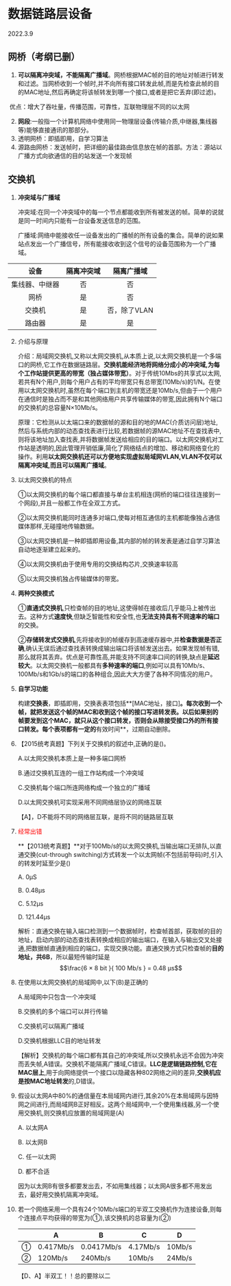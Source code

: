 # 数据链路层设备

2022.3.9

## 网桥（考纲已删）

1. **可以隔离冲突域，不能隔离广播域**。网桥根据MAC帧的目的地址对帧进行转发和过滤。当网桥收到一个帧时,并不向所有接口转发此帧,而是先检查此帧的目的MAC地址,然后再确定将该帧转发到哪一个接口,或者是把它丢弃(即过滤)。

​	优点：增大了吞吐量，传播范围，可靠性，互联物理层不同的以太网

2. **网段**:一般指一个计算机网络中使用同一物理层设备(传输介质,中继器,集线器等)能够直接通讯的那部分。
2. 透明网桥：即插即用，自学习算法
2. 源路由网桥：发送帧时，把详细的最佳路由信息放在帧的首部。方法：源站以广播方式向欲通信的目的站发送一个发现帧

## 交换机

1. **冲突域与广播域**

   冲突域:在同一个冲突域中的每一个节点都能收到所有被发送的帧。简单的说就是同一时间内只能有一台设备发送信息的范围。

   广播域:网络中能接收任一设备发出的广播帧的所有设备的集合。简单的说如果站点发出一个广播信号，所有能接收收到这个信号的设备范围称为一个广播域。

|      设备      | 隔离冲突域 |  隔离广播域  |
| :------------: | :--------: | :----------: |
| 集线器、中继器 |     否     |      否      |
|      网桥      |     是     |      否      |
|     交换机     |     是     | 否，除了VLAN |
|     路由器     |     是     |      是      |

2. 介绍与原理

   介绍：局域网交换机,又称以太网交换机,从本质上说,以太网交换机是一个多端口的网桥,它工作在数据链路层。**交换机能经济地将网络分成小的冲突域,为每个工作站提供更高的带宽（独占媒体带宽）**。对于传统10Mbs的共享式以太网,若共有N个用户,则每个用户占有的平均带宽只有总带宽(10Mb/s)的1/N。在使用以太网交换机时,虽然在每个端口到主机的带宽还是10Mb/s,但由于一个用户在通信时是独占而不是和其他网络用户共享传输媒体的带宽,因此拥有N个端口的交换机的总容量N×10Mb/s。

   原理：它检测从以太端口来的数据帧的源和目的地的MAC(介质访问层)地址,然后与系统内部的动态查找表进行比较,若数据帧的源MAC地址不在查找表中,则将该地址加入查找表,并将数据帧发送给相应的目的端口。以太网交换机对工作站是透明的,因此管理开销低廉,简化了网络结点的增加、移动和网络变化的操作。利用**以太网交换机还可以方便地实现虚拟局域网VLAN,VLAN不仅可以隔离冲突域,而且可以隔离广播域**。

5. 以太网交换机的特点

   ①以太网交换机的每个端口都直接与单台主机相连(网桥的端口往往连接到一个网段),并且一般都工作在全双工方式。

   ②以太网交换机能同时连通多对端口,使每对相互通信的主机都能像独占通信媒体那样,无碰撞地传输数据。

   ③以太网交换机是一种即插即用设备,其内部的帧的转发表是通过自学习算法自动地逐渐建立起来的。

   ④以太网交换机由于使用专用的交换结构芯片,交换速率较高

   ⑤以太网交换机独占传输媒体的带宽。

6. **两种交换模式**

   ①**直通式交换机**,只检查帧的目的地址,这使得帧在接收后几乎能马上被传出去。这种方式**速度快**,但缺乏智能性和安全性,也**无法支持具有不同速率的端口**的交换。

   ②**存储转发式交换机**,先将接收到的帧缓存到高速缓存器中,并**检查数据是否正确**,确认无误后通过查找表转换成输出端口将该帧发送出去。如果发现帧有错,那么就将其丢弃。优点是可靠性高,并能支持不同速率口间的转换,缺点是**延迟较大**。以太网交换机一般都具有**多种速率的端口**,例如可以具有10Mb/s、100Mb/s和1Gb/s的端口的各种组合,因此大大方便了各种不同情况的用户。

7. **自学习功能**

   构建**交换表**，即插即用，交换表表项包括**[MAC地址，接口]**。每次收到一个帧，就把发送这个帧的MAC和收到这个帧的接口写进转发表。以后如果别的帧要发到这个MAC，就只从这个接口转发，否则会从除接受接口外的所有接口转发。每个表项都有一定的**有效时间**，过期自动删除。

8. 【2015统考真题】下列关于交换机的叙述中,正确的是()。

   A.以太网交换机本质上是一种多端口网桥

   B.通过交换机互连的一组工作站构成一个冲突域

   C.交换机每个端口所连网络构成一个独立的广播域

   D.以太网交换机可实现采用不同网络层协议的网络互联

   【A】，D不能将不同的网络层互联，是将不同的链路层互联

7. <p style="color:red">经常出错</p>

   **【2013统考真题】**对于100Mb/s的以太网交换机,当输出端口无排队,以直通交换(cut-through switching)方式转发一个以太网帧(不包括前导码)时,引入的转发时延至少是()

   A. 0μS

   B. 0.48μs

   C. 5.12μs

   D. 121.44μs

   解析：直通交换在输入端口检测到一个数据帧时，检查帧首部，获取帧的目的地址，启动内部的动态查找表转换成相应的输出端口，在输入与输出交叉处接通,把数据帧直通到相应的端口，实现交换功能。直通交换方式只检查帧的**目的地址，共6B**，所以最短传输时延是$$\frac{6 × 8 bit }{ 100 Mb/s } = 0.48 μs$$

10. 在使用以太网交换机的局域网中,以下(B)是正确的

    A.局域网中只包含一个冲突域

    B.交换机的多个端口可以并行传输

    C.交换机可以隔离广播域

    D.交换机根据LLC目的地址转发

    【解析】交换机的每个端口都有其自己的冲突域,所以交换机永远不会因为冲突而丢失帧,A错误。交换机不能隔离广播域,C错误。**LLC是逻辑链路控制,它在MAC层上**,用于向网络提供一个接口以隐藏各种802网络之间的差异,**交换机应是按MAC地址转发**的,D错误。

11. 假设以太网A中80%的通信量在本局域网内进行,其余20%在本局域网与因特网之间进行,而局域网B正好相反。这两个局域网中,一个使用集线器,另一个使用交换机,则交换机应放置的局域网是(A)

    A. 以太网A

    B. 以太网B

    C. 任一以太网

    D. 都不合适

    因为以太网B有很多都要发出去，不如用集线器；以太网A很多都不用发出去，最好用交换机隔离冲突域。

12. 若一个网络采用一个具有24个10Mb/s端口的半双工交换机作为连接设备,则每个连接点平均获得的带宽为(①),该交换机的总容量为(②)

    |      | A         | B          | C        | D      |
    | ---- | --------- | ---------- | -------- | ------ |
    | ①    | 0.417Mb/s | 0.0417Mb/s | 4.17Mb/s | 10Mb/s |
    | ②    | 120Mb/s   | 240Mb/s    | 10Mb/s   | 24Mb/s |

    【D、A】半双工！！总的要除以二